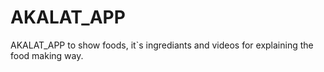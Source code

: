 # AKALAT_APP
AKALAT_APP to show foods, it`s ingrediants and videos for explaining the food making way.  

